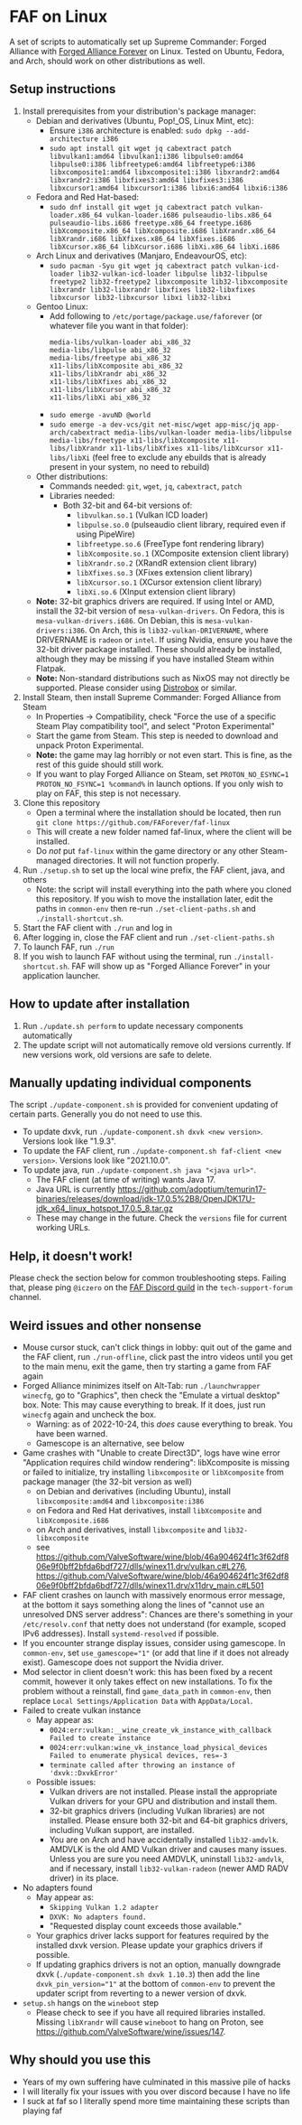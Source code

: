 # FAF on Linux

A set of scripts to automatically set up Supreme Commander: Forged Alliance with [Forged Alliance Forever](https://faforever.com/) on Linux. Tested on Ubuntu, Fedora, and Arch, should work on other distributions as well.

## Setup instructions

1. Install prerequisites from your distribution's package manager:
   - Debian and derivatives (Ubuntu, Pop!\_OS, Linux Mint, etc):
     - Ensure `i386` architecture is enabled: `sudo dpkg --add-architecture i386`
     - `sudo apt install git wget jq cabextract patch libvulkan1:amd64 libvulkan1:i386 libpulse0:amd64 libpulse0:i386 libfreetype6:amd64 libfreetype6:i386 libxcomposite1:amd64 libxcomposite1:i386 libxrandr2:amd64 libxrandr2:i386 libxfixes3:amd64 libxfixes3:i386 libxcursor1:amd64 libxcursor1:i386 libxi6:amd64 libxi6:i386`
   - Fedora and Red Hat-based:
     - `sudo dnf install git wget jq cabextract patch vulkan-loader.x86_64 vulkan-loader.i686 pulseaudio-libs.x86_64 pulseaudio-libs.i686 freetype.x86_64 freetype.i686 libXcomposite.x86_64 libXcomposite.i686 libXrandr.x86_64 libXrandr.i686 libXfixes.x86_64 libXfixes.i686 libXcursor.x86_64 libXcursor.i686 libXi.x86_64 libXi.i686`
   - Arch Linux and derivatives (Manjaro, EndeavourOS, etc):
     - `sudo pacman -Syu git wget jq cabextract patch vulkan-icd-loader lib32-vulkan-icd-loader libpulse lib32-libpulse freetype2 lib32-freetype2 libxcomposite lib32-libxcomposite libxrandr lib32-libxrandr libxfixes lib32-libxfixes libxcursor lib32-libxcursor libxi lib32-libxi`
   - Gentoo Linux:
      - Add following to `/etc/portage/package.use/faforever` (or whatever file you want in that folder):
        ```
        media-libs/vulkan-loader abi_x86_32
        media-libs/libpulse abi_x86_32
        media-libs/freetype abi_x86_32
        x11-libs/libXcomposite abi_x86_32
        x11-libs/libXrandr abi_x86_32
        x11-libs/libXfixes abi_x86_32
        x11-libs/libXcursor abi_x86_32
        x11-libs/libXi abi_x86_32
        ```
      - `sudo emerge -avuND @world`
      - `sudo emerge -a dev-vcs/git net-misc/wget app-misc/jq app-arch/cabextract media-libs/vulkan-loader media-libs/libpulse media-libs/freetype x11-libs/libXcomposite x11-libs/libXrandr x11-libs/libXfixes x11-libs/libXcursor x11-libs/libXi` (feel free to exclude any ebuilds that is already present in your system, no need to rebuild)
   - Other distributions:
     - Commands needed: `git`, `wget`, `jq`, `cabextract`, `patch`
     - Libraries needed:
       - Both 32-bit and 64-bit versions of:
         - `libvulkan.so.1` (Vulkan ICD loader)
         - `libpulse.so.0` (pulseaudio client library, required even if using PipeWire)
         - `libfreetype.so.6` (FreeType font rendering library)
         - `libXcomposite.so.1` (XComposite extension client library)
         - `libXrandr.so.2` (XRandR extension client library)
         - `libXfixes.so.3` (XFixes extension client library)
         - `libXcursor.so.1` (XCursor extension client library)
         - `libXi.so.6` (XInput extension client library)
   - **Note:** 32-bit graphics drivers are required. If using Intel or AMD, install the 32-bit version of `mesa-vulkan-drivers`. On Fedora, this is `mesa-vulkan-drivers.i686`. On Debian, this is `mesa-vulkan-drivers:i386`. On Arch, this is `lib32-vulkan-DRIVERNAME`, where DRIVERNAME is `radeon` or `intel`. If using Nvidia, ensure you have the 32-bit driver package installed. These should already be installed, although they may be missing if you have installed Steam within Flatpak.
   - **Note:** Non-standard distributions such as NixOS may not directly be supported. Please consider using [Distrobox](https://github.com/89luca89/distrobox) or similar.
1. Install Steam, then install Supreme Commander: Forged Alliance from Steam
   - In Properties -> Compatibility, check "Force the use of a specific Steam Play compatibility tool", and select "Proton Experimental"
   - Start the game from Steam. This step is needed to download and unpack Proton Experimental.
   - **Note:** the game may lag horribly or not even start. This is fine, as the rest of this guide should still work.
   - If you want to play Forged Alliance on Steam, set `PROTON_NO_ESYNC=1 PROTON_NO_FSYNC=1 %command%` in launch options. If you only wish to play on FAF, this step is not necessary.
1. Clone this repository
   - Open a terminal where the installation should be located, then run `git clone https://github.com/FAForever/faf-linux`
   - This will create a new folder named faf-linux, where the client will be installed.
   - Do *not* put `faf-linux` within the game directory or any other Steam-managed directories. It will not function properly.
1. Run `./setup.sh` to set up the local wine prefix, the FAF client, java, and others
   - Note: the script will install everything into the path where you cloned this repository. If you wish to move the installation later, edit the paths in `common-env` then re-run `./set-client-paths.sh` and `./install-shortcut.sh`.
1. Start the FAF client with `./run` and log in
1. After logging in, close the FAF client and run `./set-client-paths.sh`
1. To launch FAF, run `./run`
1. If you wish to launch FAF without using the terminal, run `./install-shortcut.sh`. FAF will show up as "Forged Alliance Forever" in your application launcher.

## How to update after installation

1. Run `./update.sh perform` to update necessary components automatically
1. The update script will not automatically remove old versions currently. If new versions work, old versions are safe to delete.

## Manually updating individual components

The script `./update-component.sh` is provided for convenient updating of certain parts. Generally you do not need to use this.

- To update dxvk, run `./update-component.sh dxvk <new version>`. Versions look like "1.9.3".
- To update the FAF client, run `./update-component.sh faf-client <new version>`. Versions look like "2021.10.0".
- To update java, run `./update-component.sh java "<java url>"`.
  - The FAF client (at time of writing) wants Java 17.
  - Java URL is currently <https://github.com/adoptium/temurin17-binaries/releases/download/jdk-17.0.5%2B8/OpenJDK17U-jdk_x64_linux_hotspot_17.0.5_8.tar.gz>
  - These may change in the future. Check the `versions` file for current working URLs.

## Help, it doesn't work!

Please check the section below for common troubleshooting steps. Failing that, please ping `@iczero` on the [FAF Discord guild](https://discord.com/invite/hgvj6Af) in the `tech-support-forum` channel.

## Weird issues and other nonsense

- Mouse cursor stuck, can't click things in lobby: quit out of the game and the FAF client, run `./run-offline`, click past the intro videos until you get to the main menu, exit the game, then try starting a game from FAF again
- Forged Alliance minimizes itself on Alt-Tab: run `./launchwrapper winecfg`, go to "Graphics", then check the "Emulate a virtual desktop" box. Note: This may cause everything to break. If it does, just run `winecfg` again and uncheck the box.
  - Warning: as of 2022-10-24, this *does* cause everything to break. You have been warned.
  - Gamescope is an alternative, see below
- Game crashes with "Unable to create Direct3D", logs have wine error "Application requires child window rendering": libXcomposite is missing or failed to initialize, try installing `libxcomposite` or `libXcomposite` from package manager (the 32-bit version as well)
  - on Debian and derivatives (including Ubuntu), install `libxcomposite:amd64` and `libxcomposite:i386`
  - on Fedora and Red Hat derivatives, install `libXcomposite` and `libXcomposite.i686`
  - on Arch and derivatives, install `libxcomposite` and `lib32-libxcomposite`
  - see <https://github.com/ValveSoftware/wine/blob/46a904624f1c3f62df806e9f0bff2bfda6bdf727/dlls/winex11.drv/vulkan.c#L276>, <https://github.com/ValveSoftware/wine/blob/46a904624f1c3f62df806e9f0bff2bfda6bdf727/dlls/winex11.drv/x11drv_main.c#L501>
- FAF client crashes on launch with massively enormous error message, at the bottom it says something along the lines of "cannot use an unresolved DNS server address": Chances are there's something in your `/etc/resolv.conf` that netty does not understand (for example, scoped IPv6 addresses). Install `systemd-resolved` if possible.
- If you encounter strange display issues, consider using gamescope. In `common-env`, set `use_gamescope="1"` (or add that line if it does not already exist). Gamescope does not support the Nvidia driver.
- Mod selector in client doesn't work: this has been fixed by a recent commit, however it only takes effect on new installations. To fix the problem without a reinstall, find `game_data_path` in `common-env`, then replace `Local Settings/Application Data` with `AppData/Local`.
- Failed to create vulkan instance
  - May appear as:
    - `0024:err:vulkan:__wine_create_vk_instance_with_callback Failed to create instance`
    - `0024:err:vulkan:wine_vk_instance_load_physical_devices Failed to enumerate physical devices, res=-3`
    - `terminate called after throwing an instance of 'dxvk::DxvkError'`
  - Possible issues:
    - Vulkan drivers are not installed. Please install the appropriate Vulkan drivers for your GPU and distribution and install them.
    - 32-bit graphics drivers (including Vulkan libraries) are not installed. Please ensure both 32-bit and 64-bit graphics drivers, including Vulkan support, are installed.
    - You are on Arch and have accidentally installed `lib32-amdvlk`. AMDVLK is the old AMD Vulkan driver and causes many issues. Unless you are sure you need AMDVLK, uninstall `lib32-amdvlk`, and if necessary, install `lib32-vulkan-radeon` (newer AMD RADV driver) in its place.
- No adapters found
  - May appear as:
    - `Skipping Vulkan 1.2 adapter`
    - `DXVK: No adapters found.`
    - "Requested display count exceeds those available."
  - Your graphics driver lacks support for features required by the installed dxvk version. Please update your graphics drivers if possible.
  - If updating graphics drivers is not an option, manually downgrade dxvk (`./update-component.sh dxvk 1.10.3`) then add the line `dxvk_pin_version="1"` at the bottom of `common-env` to prevent the updater script from reverting to a newer version of dxvk.
- `setup.sh` hangs on the `wineboot` step
  - Please check to see if you have all required libraries installed. Missing `libXrandr` will cause `wineboot` to hang on Proton, see <https://github.com/ValveSoftware/wine/issues/147>.

## Why should you use this

- Years of my own suffering have culminated in this massive pile of hacks
- I will literally fix your issues with you over discord because I have no life
- I suck at faf so I literally spend more time maintaining these scripts than playing faf
